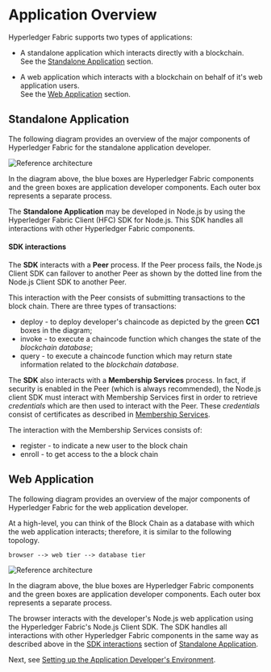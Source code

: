 # Application Overview

Hyperledger Fabric supports two types of applications:

   * A standalone application which interacts directly with a blockchain.  
     See the [Standalone Application](#standaloneApp) section.

   * A web application which interacts with a blockchain on behalf of it's web application users.  
     See the [Web Application](#webApp) section.

<a name="standaloneApp"></a>
## Standalone Application

The following diagram provides an overview of the major components of Hyperledger Fabric for the standalone application developer.

![Reference architecture](../images/standalone-app-developer.png)

In the diagram above, the blue boxes are Hyperledger Fabric components and the green boxes are application developer components.  Each outer box represents a separate process.

The **Standalone Application** may be developed in Node.js by using the Hyperledger Fabric Client (HFC) SDK for Node.js.  This SDK handles all interactions with other Hyperledger Fabric components.

<a name="sdk-interactions"></a>
#### SDK interactions

The **SDK** interacts with a **Peer** process.  If the Peer process fails, the Node.js Client SDK can failover to another Peer as shown by the dotted line from the Node.js Client SDK to another Peer.

This interaction with the Peer consists of submitting transactions to the block chain.  There are three types of transactions:  
 * deploy - to deploy developer's chaincode as depicted by the green **CC1** boxes in the diagram;    
 * invoke - to execute a chaincode function which changes the state of the *blockchain database*;  
 * query - to execute a chaincode function which may return state information related to the *blockchain database*.

The **SDK** also interacts with a **Membership Services** process.  In fact, if security is enabled in the Peer (which is always recommended), the Node.js client SDK must interact with Membership Services first in order to retrieve *credentials* which are then used to interact with the Peer.  These *credentials* consist of certificates as described in [Membership Services](membership-services.md).

The interaction with the Membership Services consists of:
 * register - to indicate a new user to the block chain
 * enroll - to get access to the a block chain

<a name="webApp"></a>
## Web Application

The following diagram provides an overview of the major components of Hyperledger Fabric for the web application developer.

At a high-level, you can think of the Block Chain as a database with which the web application interacts; therefore, it is similar to the following topology.
```
browser --> web tier --> database tier
```


![Reference architecture](../images/web-app-developer.png)

In the diagram above, the blue boxes are Hyperledger Fabric components and the green boxes are application developer components.  Each outer box represents a separate process.

The browser interacts with the developer's Node.js web application using the Hyperledger Fabric's Node.js Client SDK.  The SDK handles all interactions with other Hyperledger Fabric components in the same way as described above in the [SDK interactions](#sdk-interactions) section of [Standalone Application](#standaloneApp).


Next, see [Setting up the Application Developer's Environment](app-developer-env-setup.md).
